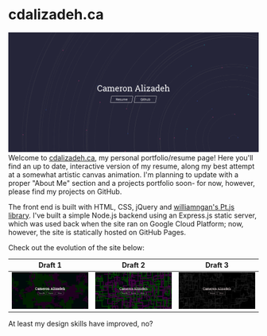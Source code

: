 # cdalizadeh.ca
![](./media/screenshot.png)
Welcome to [cdalizadeh.ca](http://cdalizadeh.ca), my personal portfolio/resume page! Here you'll find an up to date, interactive version of my resume, along my best attempt at a somewhat artistic canvas animation. I'm planning to update with a proper "About Me" section and a projects portfolio soon- for now, however, please find my projects on GitHub.

The front end is built with HTML, CSS, jQuery and [williamngan's Pt.js library](https://github.com/williamngan/pt). I've built a simple Node.js backend using an Express.js static server, which was used back when the site ran on Google Cloud Platform; now, however, the site is statically hosted on GitHub Pages.

Check out the evolution of the site below:

Draft 1                          |Draft 2                            |Draft 3
:-------------------------------:|:---------------------------------:|:---------------------------------:
![](./media/history/draft1.png)  |  ![](./media/history/draft2.png)  |  ![](./media/history/draft3.png)  

At least my design skills have improved, no?